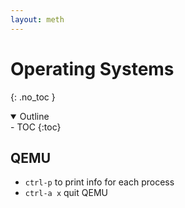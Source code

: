 ```yaml
---
layout: meth
---
```

# Operating Systems
{: .no_toc }

<details open markdown="block">
  <summary>
    Outline
  </summary>
- TOC
{:toc}
</details>

## QEMU
- `ctrl-p` to print info for each process
- `ctrl-a x` quit QEMU
